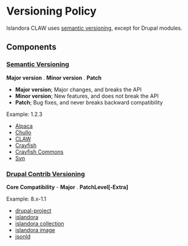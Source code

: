 # Versioning Policy

Islandora CLAW uses [semantic versioning](http://semver.org/), except for Drupal modules.

## Components

### [Semantic Versioning](http://semver.org/)

**Major version** . **Minor version** . **Patch**

- **Major version**; Major changes, and breaks the API
- **Minor version**; New features, and does not break the API
- **Patch**; Bug fixes, and never breaks backward compatibility

Example: 1.2.3

* [Alpaca](https://github.com/Islandora-CLAW/alpaca)
* [Chullo](https://islandora-claw.github.io/CLAW/chullo)
* [CLAW](https://github.com/Islandora-CLAW/CLAW)
* [Crayfish](https://islandora-claw.github.io/CLAW/Crayfish)
* [Crayfish Commons](https://islandora-claw.github.io/CLAW/Crayfish-Commons)
* [Syn](https://github.com/Islandora-CLAW/Syn)

### [Drupal Contrib Versioning](https://www.drupal.org/docs/8/choosing-a-drupal-version/what-do-version-numbers-mean-on-contributed-modules-and-themes)

**Core Compatibility** - **Major** . **PatchLevel[-Extra]**

Example: 8.x-1.1

* [drupal-project](https://github.com/Islandora-CLAW/drupal-project)
* [islandora](https://github.com/Islandora-CLAW/islandora)
* [islandora collection](https://github.com/Islandora-CLAW/islandora_collection)
* [islandora image](https://github.com/Islandora-CLAW/islandora_image)
* [jsonld](https://github.com/Islandora-CLAW/jsonld)
